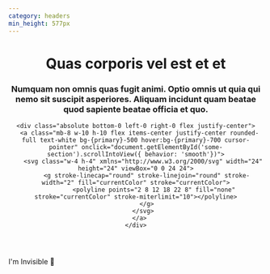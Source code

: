 ```yaml
---
category: headers
min_height: 577px
---
```


<header class="h-screen bg-center bg-cover relative" style="background-image: url('/assets/images/bg-pattern-center-inverted.svg');">
  <div class="container mx-auto px-8 h-full text-center flex flex-col items-center justify-center">
    <h1 class="text-3xl font-serif font-bold leading-none mb-4 tracking-wide md:text-5xl">
      Quas corporis vel est et et
    </h1>
    <h3 class="text-base text-gray-600 max-w-3xl tracking-wide mb-18">
      Numquam non omnis quas fugit animi. Optio omnis ut quia
      qui nemo sit
      suscipit asperiores. Aliquam incidunt quam
      beatae quod sapiente beatae officia et quo.
    </h3>

    <div class="absolute bottom-0 left-0 right-0 flex justify-center">
      <a class="mb-8 w-10 h-10 flex items-center justify-center rounded-full text-white bg-{primary}-500 hover:bg-{primary}-700 cursor-pointer" onclick="document.getElementById('some-section').scrollIntoView({ behavior: 'smooth'})">
        <svg class="w-4 h-4" xmlns="http://www.w3.org/2000/svg" width="24" height="24" viewBox="0 0 24 24">
          <g stroke-linecap="round" stroke-linejoin="round" stroke-width="2" fill="currentColor" stroke="currentColor">
              <polyline points="2 8 12 18 22 8" fill="none" stroke="currentColor" stroke-miterlimit="10"></polyline>
          </g>
        </svg>
      </a>
    </div>
  </div>
</header>
<!--ingore-->
<div id="some-section" class="h-screen flex items-center justify-center items-center text-gray-400">
  I'm Invisible 👀
</div>
<!--endingore-->

